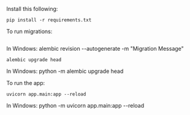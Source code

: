 Install this following:
```
pip install -r requirements.txt
```

To run migrations:

``` generate migration
```
In Windows:
alembic revision --autogenerate -m "Migration Message"

``` run migration
alembic upgrade head
```
In Windows:
python -m alembic upgrade head


To run the app:
```
uvicorn app.main:app --reload
```
In Windows:
python -m uvicorn app.main:app --reload



